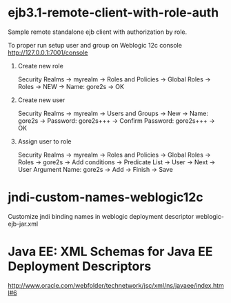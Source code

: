 # ejb3.1-remote-client-with-role-auth
Sample remote standalone ejb client with authorization by role.

To proper run setup user and group on Weblogic 12c console http://127.0.0.1:7001/console

1) Create new role

   Security Realms -> myrealm -> Roles and Policies -> 
   Global Roles -> Roles -> NEW -> 
   Name: gore2s -> OK 

2) Create new user

   Security Realms -> myrealm -> Users and Groups ->
   New -> Name: gore2s -> Password: gore2s+++ -> Confirm Password: gore2s+++ -> OK

3)  Assign user to role

    Security Realms -> myrealm -> Roles and Policies -> 
   Global Roles -> Roles -> gore2s -> 
   Add conditions -> Predicate List -> User -> Next -> User Argument Name: gore2s -> Add -> Finish -> Save

# jndi-custom-names-weblogic12c
Customize jndi binding names in weblogic deployment descriptor weblogic-ejb-jar.xml

# Java EE: XML Schemas for Java EE Deployment Descriptors
http://www.oracle.com/webfolder/technetwork/jsc/xml/ns/javaee/index.html#6
